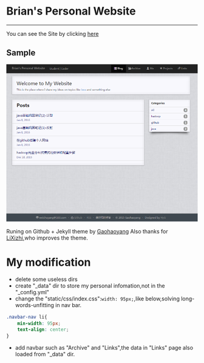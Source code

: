 # Brian's Personal Website

---

You can see the Site by clicking [here](http://brianway.github.io/) 

## Sample

![site-demo](assets/site-demo.png)


Runing on Github + Jekyll theme by [Gaohaoyang](https://github.com/Gaohaoyang/gaohaoyang.github.io)
Also thanks for [LiXizhi](https://github.com/LiXizhi),who improves the theme.

# My modification

- delete some useless dirs
- create "_data" dir to store my personal infomation,not in the "_config.yml"
- change the "static/css/index.css":`width: 95px;`,like below,solving long-words-unfitting in nav bar.

```css
.navbar-nav li{
	min-width: 95px;
	text-align: center;
}
```

- add navbar such as "Archive" and "Links",the data in "Links" page also loaded from "_data" dir.





